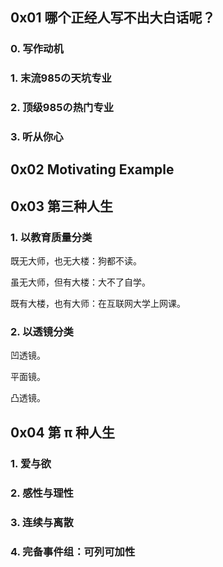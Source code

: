 ## 0x01 哪个正经人写不出大白话呢？

### 0. 写作动机

### 1. 末流985の天坑专业

### 2. 顶级985の热门专业

### 3. 听从你心

## 0x02 Motivating Example

## 0x03 第三种人生

### 1. 以教育质量分类

既无大师，也无大楼：狗都不读。

虽无大师，但有大楼：大不了自学。

既有大楼，也有大师：在互联网大学上网课。

### 2. 以透镜分类

凹透镜。

平面镜。

凸透镜。

## 0x04 第 π 种人生

### 1. 爱与欲

### 2. 感性与理性

### 3. 连续与离散

### 4. 完备事件组：可列可加性
